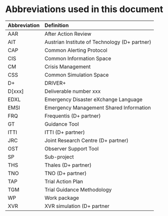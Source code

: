 # Abbreviations used in this document

| Abbreviation | Definition |
| :--- | :--- |
| AAR | After Action Review |
| AIT | Austrian Institute of Technology \(D+ partner\) |
| CAP | Common Alerting Protocol |
| CIS | Common Information Space |
| CM | Crisis Management |
| CSS | Common Simulation Space |
| D+ | DRIVER+ |
| D\[xxx\] | Deliverable number xxx |
| EDXL | Emergency Disaster eXchange Language |
| EMSI | Emergency Management Shared Information |
| FRQ | Frequentis \(D+ partner\) |
| GT | Guidance Tool |
| ITTI | ITTI \(D+ partner\) |
| JRC | Joint Research Centre \(D+ partner\) |
| OST | Observer Support Tool |
| SP | Sub-project |
| THS | Thales \(D+ partner\) |
| TNO | TNO \(D+ partner\) |
| TAP | Trial Action Plan |
| TGM | Trial Guidance Methodology |
| WP | Work package |
| XVR | XVR simulation \(D+ partner |



